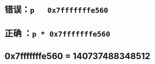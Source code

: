 ### 

# 	错误：`p   0x7fffffffe560 `

# 		正确 ：`p * 0x7fffffffe560 `

# 	0x7fffffffe560 = 140737488348512

